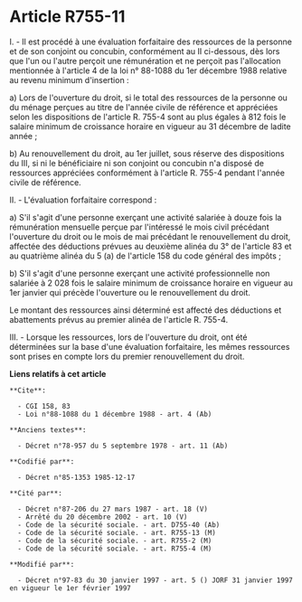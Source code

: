 # Article R755-11

I. - Il est procédé à une évaluation forfaitaire des ressources de la personne et de son conjoint ou concubin, conformément
au II ci-dessous, dès lors que l'un ou l'autre perçoit une rémunération et ne perçoit pas l'allocation mentionnée à l'article
4 de la loi n° 88-1088 du 1er décembre 1988 relative au revenu minimum d'insertion :

a) Lors de l'ouverture du droit, si le total des ressources de la personne ou du ménage perçues au titre de l'année civile de
référence et appréciées selon les dispositions de l'article R. 755-4 sont au plus égales à 812 fois le salaire minimum de
croissance horaire en vigueur au 31 décembre de ladite année ;

b) Au renouvellement du droit, au 1er juillet, sous réserve des dispositions du III, si ni le bénéficiaire ni son conjoint ou
concubin n'a disposé de ressources appréciées conformément à l'article R. 755-4 pendant l'année civile de référence.

II. - L'évaluation forfaitaire correspond :

a) S'il s'agit d'une personne exerçant une activité salariée à douze fois la rémunération mensuelle perçue par l'intéressé le
mois civil précédant l'ouverture du droit ou le mois de mai précédant le renouvellement du droit, affectée des déductions
prévues au deuxième alinéa du 3° de l'article 83 et au quatrième alinéa du 5 (a) de l'article 158 du code général des
impôts ;

b) S'il s'agit d'une personne exerçant une activité professionnelle non salariée à 2 028 fois le salaire minimum de
croissance horaire en vigueur au 1er janvier qui précède l'ouverture ou le renouvellement du droit.

Le montant des ressources ainsi déterminé est affecté des déductions et abattements prévus au premier alinéa de l'article R.
755-4.

III. - Lorsque les ressources, lors de l'ouverture du droit, ont été déterminées sur la base d'une évaluation forfaitaire,
les mêmes ressources sont prises en compte lors du premier renouvellement du droit.

**Liens relatifs à cet article**

	**Cite**:

	  - CGI 158, 83
	  - Loi n°88-1088 du 1 décembre 1988 - art. 4 (Ab)

	**Anciens textes**:

	  - Décret n°78-957 du 5 septembre 1978 - art. 11 (Ab)

	**Codifié par**:

	  - Décret n°85-1353 1985-12-17

	**Cité par**:

	  - Décret n°87-206 du 27 mars 1987 - art. 18 (V)
	  - Arrêté du 20 décembre 2002 - art. 10 (V)
	  - Code de la sécurité sociale. - art. D755-40 (Ab)
	  - Code de la sécurité sociale. - art. R755-13 (M)
	  - Code de la sécurité sociale. - art. R755-2 (M)
	  - Code de la sécurité sociale. - art. R755-4 (M)

	**Modifié par**:

	  - Décret n°97-83 du 30 janvier 1997 - art. 5 () JORF 31 janvier 1997 en vigueur le 1er février 1997
